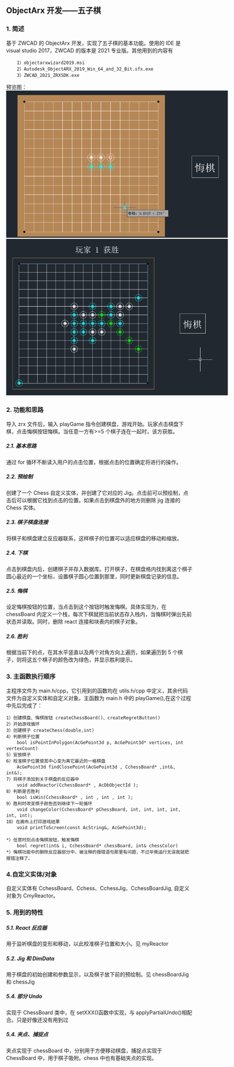 ## ObjectArx 开发——五子棋

### 1. 简述

基于 ZWCAD 的 ObjectArx 开发，实现了五子棋的基本功能。使用的 IDE 是 visual studio 2017，ZWCAD 的版本是 2021 专业版。其他用到的内容有

```
    1）objectarxwizard2019.msi
    2）Autodesk_ObjectARX_2019_Win_64_and_32_Bit.sfx.exe
    3）ZWCAD_2021_ZRXSDK.exe
```

预览图：<br>
<img src="./imgs/preview-1.png" alt="运行中" style="max-width:600px; height:auto;">
<img src="./imgs/preview-2.png" alt="一方获胜" style="max-width:600px; height:auto;">

### 2. 功能和思路

导入 zrx 文件后，输入 playGame 指令创建棋盘，游戏开始。玩家点击棋盘下棋，点击悔棋按钮悔棋。当任意一方有>=5 个棋子连在一起时，该方获胜。<br>

##### 2.1. 基本思路

通过 for 循环不断读入用户的点击位置，根据点击的位置确定将进行的操作。

##### 2.2. 预绘制

创建了一个 Chess 自定义实体，并创建了它对应的 Jig。点击前可以预绘制，点击后可以根据它找到点击的位置。如果点击到棋盘外的地方则删除 jig 连接的 Chess 实体。

##### 2.3. 棋子棋盘连接

将棋子和棋盘建立反应器联系，这样棋子的位置可以适应棋盘的移动和缩放。

##### 2.4. 下棋

点击到棋盘内后，创建棋子并存入数据库。打开棋子，在棋盘格内找到离这个棋子圆心最近的一个坐标，设置棋子圆心位置到那里，同时更新棋盘记录的信息。

##### 2.5. 悔棋

设定悔棋按钮的位置，当点击到这个按钮时触发悔棋。具体实现为，在 chessBoard 内定义一个栈，每次下棋就把当前状态存入栈内，当悔棋时弹出先前状态并读取。同时，删除 react 连接和块表内的棋子对象。

##### 2.6. 胜利

根据当前下的点，在其水平竖直以及两个对角方向上遍历，如果遍历到 5 个棋子，则将这五个棋子的颜色改为绿色，并显示胜利提示。

### 3. 主函数执行顺序

主程序文件为 main.h/cpp，它引用到的函数均在 utils.h/cpp 中定义，其余代码文件为自定义实体和自定义对象。主函数为 main.h 中的 playGame(),在这个过程中先后完成了：

```
1）创建棋盘、悔棋按钮 createChessBoard()、createRegretButton()
2）开始游戏循环
3）创建棋子 createChess(double,int)
4）判断棋子位置
    bool isPointInPolygon(AcGePoint3d p, AcGePoint3d* vertices, int vertexCount)
5）安放棋子
6）校准棋子位置使其中心变为离它最近的一格棋盘
    AcGePoint3d findClosePoint(AcGePoint3d , CchessBoard* ,int&, int&);
7）将棋子添加到关于棋盘的反应器中
    void addReactor(CchessBoard* , AcDbObjectId );
8）判断是否胜利
    bool isWin(CchessBoard* , int , int , int );
9）胜利时改变棋子颜色否则继续下一轮循环
    void changeColor(CchessBoard* pChessBoard, int, int, int, int, int, int);
10）在画布上打印游戏结果
    void printToScreen(const AcString&, AcGePoint3d);

*）任意时刻点击悔棋按钮，触发悔棋
    bool regret(int& i, CchessBoard* chessBoard, int& chessColor)
*）悔棋功能中的删除反应器部分中，被注释的报错语句那里有问题，不过毕竟运行无误我就把报错注释了。

```

### 4.自定义实体/对象

自定义实体有 CchessBoard、Cchess、CchessJig、CchessBoardJig, 自定义对象为 CmyReactor。

### 5. 用到的特性

##### 5.1. React 反应器

用于监听棋盘的变形和移动，以此校准棋子位置和大小。见 myReactor

##### 5.2. Jig 和 DimData

用于棋盘的初始创建和参数显示，以及棋子放下前的预绘制。见 chessBoardJig 和 chessJig

##### 5.4. 部分 Undo

实现于 ChessBoard 类中，在 setXXX()函数中实现，与 applyPartialUndo()相配合。只是好像还没有用到过

##### 5.4. 夹点、捕捉点

夹点实现于 chessBoard 中，分别用于方便移动棋盘，捕捉点实现于 ChessBoard 中，用于棋子吸附。chess 中也有基础夹点的实现。
